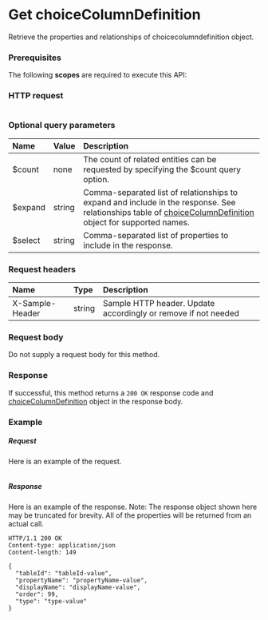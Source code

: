 # Get choiceColumnDefinition

Retrieve the properties and relationships of choicecolumndefinition object.
### Prerequisites
The following **scopes** are required to execute this API: 
### HTTP request
<!-- { "blockType": "ignored" } -->
```http

```
### Optional query parameters
|Name|Value|Description|
|:---------------|:--------|:-------|
|$count|none|The count of related entities can be requested by specifying the $count query option.|
|$expand|string|Comma-separated list of relationships to expand and include in the response. See relationships table of [choiceColumnDefinition](../resources/choicecolumndefinition.md) object for supported names. |
|$select|string|Comma-separated list of properties to include in the response.|

### Request headers
| Name       | Type | Description|
|:-----------|:------|:----------|
| X-Sample-Header  | string  | Sample HTTP header. Update accordingly or remove if not needed|

### Request body
Do not supply a request body for this method.
### Response
If successful, this method returns a `200 OK` response code and [choiceColumnDefinition](../resources/choicecolumndefinition.md) object in the response body.
### Example
##### Request
Here is an example of the request.
<!-- {
  "blockType": "request",
  "name": "get_choicecolumndefinition"
}-->
```http

```
##### Response
Here is an example of the response. Note: The response object shown here may be truncated for brevity. All of the properties will be returned from an actual call.
<!-- {
  "blockType": "response",
  "truncated": true,
  "@odata.type": "microsoft.graph.choicecolumndefinition"
} -->
```http
HTTP/1.1 200 OK
Content-type: application/json
Content-length: 149

{
  "tableId": "tableId-value",
  "propertyName": "propertyName-value",
  "displayName": "displayName-value",
  "order": 99,
  "type": "type-value"
}
```

<!-- uuid: 8fcb5dbc-d5aa-4681-8e31-b001d5168d79
2015-10-25 14:57:30 UTC -->
<!-- {
  "type": "#page.annotation",
  "description": "Get choiceColumnDefinition",
  "keywords": "",
  "section": "documentation",
  "tocPath": ""
}-->